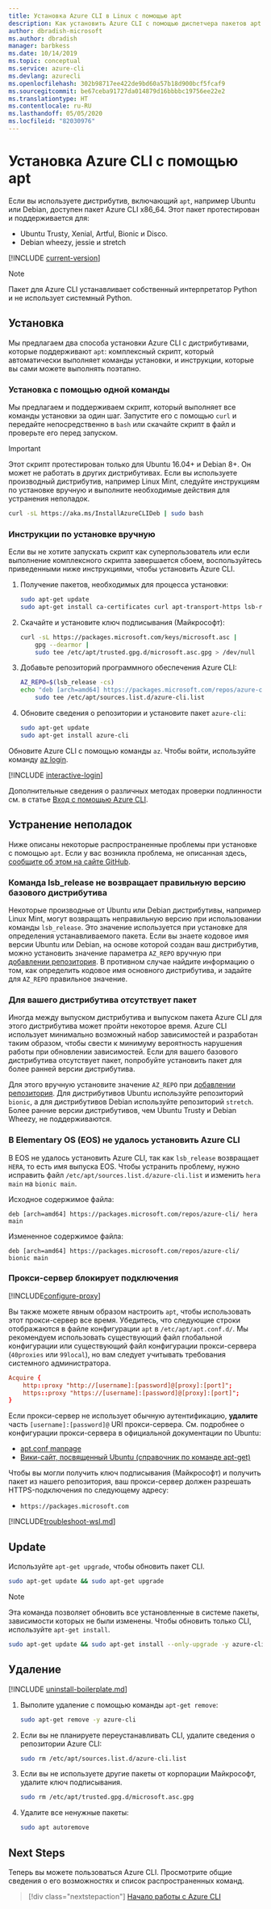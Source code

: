 ```yaml
---
title: Установка Azure CLI в Linux с помощью apt
description: Как установить Azure CLI с помощью диспетчера пакетов apt
author: dbradish-microsoft
ms.author: dbradish
manager: barbkess
ms.date: 10/14/2019
ms.topic: conceptual
ms.service: azure-cli
ms.devlang: azurecli
ms.openlocfilehash: 302b98717ee422de9bd60a57b18d900bcf5fcaf9
ms.sourcegitcommit: be67ceba91727da014879d16bbbbc19756ee22e2
ms.translationtype: HT
ms.contentlocale: ru-RU
ms.lasthandoff: 05/05/2020
ms.locfileid: "82030976"
---
```

# <a name="install-azure-cli-with-apt"></a>Установка Azure CLI с помощью apt

Если вы используете дистрибутив, включающий `apt`, например Ubuntu или Debian, доступен пакет Azure CLI x86_64. Этот пакет протестирован и поддерживается для:

* Ubuntu Trusty, Xenial, Artful, Bionic и Disco.
* Debian wheezy, jessie и stretch

[!INCLUDE [current-version](includes/current-version.md)]

> [!NOTE]
>
> Пакет для Azure CLI устанавливает собственный интерпретатор Python и не использует системный Python.

## <a name="install"></a>Установка

Мы предлагаем два способа установки Azure CLI с дистрибутивами, которые поддерживают `apt`: комплексный скрипт, который автоматически выполняет команды установки, и инструкции, которые вы сами можете выполнять поэтапно.

### <a name="install-with-one-command"></a>Установка с помощью одной команды

Мы предлагаем и поддерживаем скрипт, который выполняет все команды установки за один шаг. Запустите его с помощью `curl` и передайте непосредственно в `bash` или скачайте скрипт в файл и проверьте его перед запуском.

> [!IMPORTANT]
> Этот скрипт протестирован только для Ubuntu 16.04+ и Debian 8+. Он может не работать в других дистрибутивах.
> Если вы используете производный дистрибутив, например Linux Mint, следуйте инструкциям по установке вручную и выполните необходимые действия для устранения неполадок.

```bash
curl -sL https://aka.ms/InstallAzureCLIDeb | sudo bash
```

### <a name="manual-install-instructions"></a>Инструкции по установке вручную

Если вы не хотите запускать скрипт как суперпользователь или если выполнение комплексного скрипта завершается сбоем, воспользуйтесь приведенными ниже инструкциями, чтобы установить Azure CLI.

1. Получение пакетов, необходимых для процесса установки:

    ```bash
    sudo apt-get update
    sudo apt-get install ca-certificates curl apt-transport-https lsb-release gnupg
    ```

2. Скачайте и установите ключ подписывания (Майкрософт):

    ```bash
    curl -sL https://packages.microsoft.com/keys/microsoft.asc |
        gpg --dearmor |
        sudo tee /etc/apt/trusted.gpg.d/microsoft.asc.gpg > /dev/null
    ```

3. <div id="set-release"/>Добавьте репозиторий программного обеспечения Azure CLI:

    ```bash
    AZ_REPO=$(lsb_release -cs)
    echo "deb [arch=amd64] https://packages.microsoft.com/repos/azure-cli/ $AZ_REPO main" |
        sudo tee /etc/apt/sources.list.d/azure-cli.list
    ```

4. Обновите сведения о репозитории и установите пакет `azure-cli`:

    ```bash
    sudo apt-get update
    sudo apt-get install azure-cli
    ```

Обновите Azure CLI с помощью команды `az`. Чтобы войти, используйте команду [az login](/cli/azure/reference-index#az-login).

[!INCLUDE [interactive-login](includes/interactive-login.md)]

Дополнительные сведения о различных методах проверки подлинности см. в статье [Вход с помощью Azure CLI](authenticate-azure-cli.md).

## <a name="troubleshooting"></a>Устранение неполадок

Ниже описаны некоторые распространенные проблемы при установке с помощью `apt`. Если у вас возникла проблема, не описанная здесь, [сообщите об этом на сайте GitHub](https://github.com/Azure/azure-cli/issues).

### <a name="lsb_release-does-not-return-the-correct-base-distribution-version"></a>Команда lsb_release не возвращает правильную версию базового дистрибутива

Некоторые производные от Ubuntu или Debian дистрибутивы, например Linux Mint, могут возвращать неправильную версию при использовании команды `lsb_release`. Это значение используется при установке для определения устанавливаемого пакета. Если вы знаете кодовое имя версии Ubuntu или Debian, на основе которой создан ваш дистрибутив, можно установить значение параметра `AZ_REPO` вручную при [добавлении репозитория](#set-release). В противном случае найдите информацию о том, как определить кодовое имя основного дистрибутива, и задайте для `AZ_REPO` правильное значение.

### <a name="no-package-for-your-distribution"></a>Для вашего дистрибутива отсутствует пакет

Иногда между выпуском дистрибутива и выпуском пакета Azure CLI для этого дистрибутива может пройти некоторое время. Azure CLI использует минимально возможный набор зависимостей и разработан таким образом, чтобы свести к минимуму вероятность нарушения работы при обновлении зависимостей. Если для вашего базового дистрибутива отсутствует пакет, попробуйте установить пакет для более ранней версии дистрибутива.

Для этого вручную установите значение `AZ_REPO` при [добавлении репозитория](#set-release). Для дистрибутивов Ubuntu используйте репозиторий `bionic`, а для дистрибутивов Debian используйте репозиторий `stretch`. Более ранние версии дистрибутивов, чем Ubuntu Trusty и Debian Wheezy, не поддерживаются.

### <a name="elementary-os-eos-fails-to-install-the-azure-cli"></a>В Elementary OS (EOS) не удалось установить Azure CLI

В EOS не удалось установить Azure CLI, так как `lsb_release` возвращает `HERA`, то есть имя выпуска EOS.  Чтобы устранить проблему, нужно исправить файл `/etc/apt/sources.list.d/azure-cli.list` и изменить `hera main` на `bionic main`.

Исходное содержимое файла:

```
deb [arch=amd64] https://packages.microsoft.com/repos/azure-cli/ hera main
```

Измененное содержимое файла:

```
deb [arch=amd64] https://packages.microsoft.com/repos/azure-cli/ bionic main
```

### <a name="proxy-blocks-connection"></a>Прокси-сервер блокирует подключения

[!INCLUDE[configure-proxy](includes/configure-proxy.md)]

Вы также можете явным образом настроить `apt`, чтобы использовать этот прокси-сервер все время. Убедитесь, что следующие строки отображаются в файле конфигурации `apt` в `/etc/apt/apt.conf.d/`. Мы рекомендуем использовать существующий файл глобальной конфигурации или существующий файл конфигурации прокси-сервера (`40proxies` или `99local`), но вам следует учитывать требования системного администратора.

```apt.conf
Acquire {
    http::proxy "http://[username]:[password]@[proxy]:[port]";
    https::proxy "https://[username]:[password]@[proxy]:[port]";
}
```

Если прокси-сервер не использует обычную аутентификацию, __удалите__ часть `[username]:[password]@` URI прокси-сервера. См. подробнее о конфигурации прокси-сервера в официальной документации по Ubuntu:

* [apt.conf manpage](http://manpages.ubuntu.com/manpages/bionic/en/man5/apt.conf.5.html)
* [Вики-сайт, посвященный Ubuntu (справочник по команде apt-get)](https://help.ubuntu.com/community/AptGet/Howto#Setting_up_apt-get_to_use_a_http-proxy)

Чтобы вы могли получить ключ подписывания (Майкрософт) и получить пакет из нашего репозитория, ваш прокси-сервер должен разрешать HTTPS-подключения по следующему адресу:

* `https://packages.microsoft.com`

[!INCLUDE[troubleshoot-wsl.md](includes/troubleshoot-wsl.md)]

## <a name="update"></a>Update

Используйте `apt-get upgrade`, чтобы обновить пакет CLI.

   ```bash
   sudo apt-get update && sudo apt-get upgrade
   ```

> [!NOTE]
> Эта команда позволяет обновить все установленные в системе пакеты, зависимости которых не были изменены.
> Чтобы обновить только CLI, используйте `apt-get install`.
>
> ```bash
> sudo apt-get update && sudo apt-get install --only-upgrade -y azure-cli
> ```

## <a name="uninstall"></a>Удаление

[!INCLUDE [uninstall-boilerplate.md](includes/uninstall-boilerplate.md)]

1. Выполите удаление с помощью команды `apt-get remove`:

    ```bash
    sudo apt-get remove -y azure-cli
    ```

2. Если вы не планируете переустанавливать CLI, удалите сведения о репозитории Azure CLI:

   ```bash
   sudo rm /etc/apt/sources.list.d/azure-cli.list
   ```

3. Если вы не используете другие пакеты от корпорации Майкрософт, удалите ключ подписывания.

    ```bash
    sudo rm /etc/apt/trusted.gpg.d/microsoft.asc.gpg
    ```

4. Удалите все ненужные пакеты:

   ```bash
   sudo apt autoremove
   ```

## <a name="next-steps"></a>Next Steps

Теперь вы можете пользоваться Azure CLI. Просмотрите общие сведения о его возможностях и список распространенных команд.

> [!div class="nextstepaction"]
> [Начало работы с Azure CLI](get-started-with-azure-cli.md)
